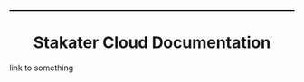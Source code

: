 <p style="border:1px; border-style:ridge; border-color:#000000; padding: 0em;"></p>

<h1 style="text-align: center;">
  Stakater Cloud Documentation
</h1>

<p>link to something</p>
